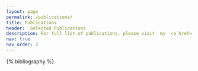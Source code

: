 ```yaml
---
layout: page
permalink: /publications/
title: Publications
header:  Selected Publications
description: For full list of publications, please visit  my  <a href='https://scholar.google.com/citations?user=e2-JJtoAAAAJ&hl=en'>   Google Scholar </a> page. 
nav: true
nav_order: 2
---
```


<!-- _pages/publications.md -->
<div class="publications">

{% bibliography %}

</div>
